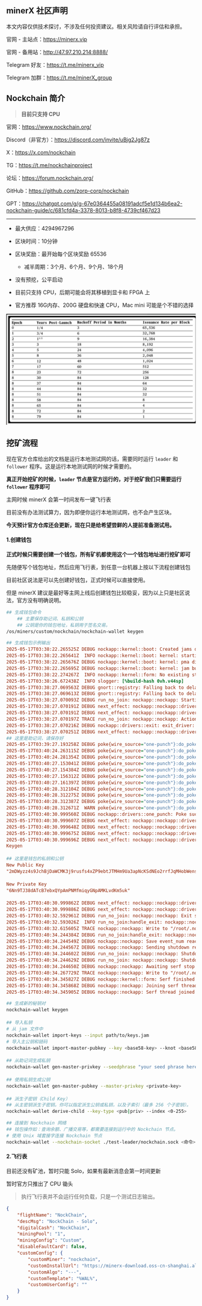 ## minerX 社区声明

本文内容仅供技术探讨，不涉及任何投资建议。相关风险请自行评估和承担。

官网 - 主站点：https://minerx.vip

官网 - 备用站：http://47.97.210.214:8888/

Telegram 好友：https://t.me/minerx_vip

Telegram 加群：https://t.me/minerX_group





## Nockchain 简介

> **目前只支持 CPU**



官网：https://www.nockchain.org/

Discord（非官方）：https://discord.com/invite/uBjg2Jg87z

X：https://x.com/nockchain

TG：https://t.me/nockchainproject

论坛：https://forum.nockchain.org/

GitHub：https://github.com/zorp-corp/nockchain

GPT：https://chatgpt.com/g/g-67e0364455a08191adcf5e1d134b6ea2-nockchain-guide/c/681cfd4a-3378-8013-b8f8-4739cf467d23



---




- 最大供应：4294967296
- 区块时间：10分钟
- 区块奖励：最开始每个区块奖励 65536
  - 减半周期：3个月、6个月、9个月、18个月


- 没有预挖，公平启动
- 目前只支持 CPU，后期可能会将其移植到显卡和 FPGA 上
- 官方推荐 16G内存、200G 硬盘和快速 CPU，Mac mini 可能是个不错的选择



![image-20250517131629102](images/image-20250517131629102.png)



## 挖矿流程

现在官方仓库给出的文档是运行本地测试网的话，需要同时运行 `leader` 和 `follower` 程序。这是运行本地测试网的时候才需要的。

**真正开始挖矿的时候，`leader` 节点是官方运行的，对于挖矿我们只需要运行  `follower` 程序即可**

主网时候 minerX 会第一时间发布一键飞行表

目前没有办法测试算力，因为即便你运行本地测试网，也不会产生区块。

**今天预计官方仓库还会更新，现在只是给希望尝鲜的人提前准备测试用。**



#### 1.创建钱包

**正式时候只需要创建一个钱包，所有矿机都使用这个一个钱包地址进行挖矿即可**

先随便写个钱包地址，然后应用飞行表，到任意一台机器上按以下流程创建钱包

目前社区说法是可以先创建好钱包，正式时候可以直接使用。

但是 minerX 建议是最好等主网上线后创建钱包比较稳妥，因为以上只是社区说法，官方没有明确说明。

```sh
## 生成钱包命令
	## 主要保存助记词、私钥和公钥
	## 公钥是你的钱包地址，私钥用于签名交易。
/os/miners/custom/nockchain/nockchain-wallet keygen
```



```ini
## 生成钱包示例输出
2025-05-17T03:38:22.265525Z DEBUG nockapp::kernel::boot: Created jams directory: "/root/.nockapp/wallet/wallet/checkpoints"
2025-05-17T03:38:22.265641Z  INFO nockapp::kernel::boot: kernel: starting
2025-05-17T03:38:22.265676Z DEBUG nockapp::kernel::boot: kernel: pma directory: "/root/.nockapp/wallet/wallet/pma"
2025-05-17T03:38:22.265695Z DEBUG nockapp::kernel::boot: kernel: jam buffer paths: "/root/.nockapp/wallet/wallet/checkpoints/0.chkjam", "/root/.nockapp/wallet/wallet/checkpoints/1.chkjam"
2025-05-17T03:38:22.274267Z  INFO nockapp::kernel::form: No existing state found - initializing fresh state
2025-05-17T03:38:26.672438Z  INFO slogger: [%build-hash 0vh.v44sp]
2025-05-17T03:38:27.069563Z DEBUG gnort::registry: Falling back to delay time default, GNORT_DELAY_MILLIS wasn't specified and delay wasn't set in the code.
2025-05-17T03:38:27.069613Z DEBUG gnort::registry: Falling back to delay time default, GNORT_OBSERVATION_PERIOD_MILLIS wasn't specified and delay wasn't set in the code.
2025-05-17T03:38:27.070093Z DEBUG run_no_join: nockapp::nockapp: Starting nockapp run
2025-05-17T03:38:27.070191Z DEBUG next_effect: nockapp::nockapp::driver: Waiting for recv on next effect
2025-05-17T03:38:27.070191Z DEBUG next_effect: nockapp::nockapp::driver: Waiting for recv on next effect
2025-05-17T03:38:27.070197Z TRACE run_no_join: nockapp::nockapp: Action channel received
2025-05-17T03:38:27.070216Z DEBUG nockapp::drivers::exit: exit_driver: waiting for effect
2025-05-17T03:38:27.070251Z DEBUG next_effect: nockapp::nockapp::driver: Waiting for recv on next effect
## 这里是助记词，请保存好
2025-05-17T03:39:27.193258Z DEBUG poke{wire_source="one-punch"}:do_poke:slam:interpret: slogger: wallet: memo: earth scene tragic crater unveil frequent disagree fashion sauce whale judge plunge kite ketchup gift target success choose test million always purity magic cotton
2025-05-17T03:40:24.263115Z DEBUG poke{wire_source="one-punch"}:do_poke:slam:interpret: slogger: wallet: adding key at /keys/~~2m~44.~57.yzz4s9~4a.ch~42.j~44.a~57.~43.~4d.~4b.3j9rusfs4x~5a.~50.9ebt~4a.~54.~4d.~48.m9~55.a3ap~4e.c~4b.~53.d~4e.~45.o2rrf~4a.q~4d.~48.ob~57.ensh9~50.w~44.p~43.bwcx6yvne~51.8~48.~42.gtc49vc~50.j~53.c~58.~48.~44.oe~46.12~51.5u~4d.e~52.7hgkx~48.~43.~42.~42.~44.~4e.f~57.vt~4c.g/pub/m
2025-05-17T03:40:24.281354Z DEBUG poke{wire_source="one-punch"}:do_poke:slam:interpret: slogger: wallet: adding key at /keys/~~2m~44.~57.yzz4s9~4a.ch~42.j~44.a~57.~43.~4d.~4b.3j9rusfs4x~5a.~50.9ebt~4a.~54.~4d.~48.m9~55.a3ap~4e.c~4b.~53.d~4e.~45.o2rrf~4a.q~4d.~48.ob~57.ensh9~50.w~44.p~43.bwcx6yvne~51.8~48.~42.gtc49vc~50.j~53.c~58.~48.~44.oe~46.12~51.5u~4d.e~52.7hgkx~48.~43.~42.~42.~44.~4e.f~57.vt~4c.g/prv/m
2025-05-17T03:40:27.153041Z DEBUG poke{wire_source="one-punch"}:do_poke:slam:interpret: slogger: wallet: keygen: private key: base58 "6Nn9TJ38dATcB7ebxQYpAmPNMfmiqyGNpAMKLvdKm5uk"
2025-05-17T03:40:27.154384Z DEBUG poke{wire_source="one-punch"}:do_poke:slam:interpret: slogger: wallet: keygen: new private key 36.126.153.152.745.729.684.775.830.184.627.094.870.611.724.990.660.303.237.958.805.565.907.745.582.531
2025-05-17T03:40:27.156312Z DEBUG poke{wire_source="one-punch"}:do_poke:slam:interpret: slogger: wallet: keygen: public key: base58 "2mDWyzz4s9JchBjDaWCMK3j9rusfs4xZP9ebtJTMHm9Ua3apNcKSdNEo2rrfJqMHobWensh9PwDpCbwcx6yvneQ8HBgtc49vcPjScXHDoeF12Q5uMeR7hgkxHCBBDNfWvtLg"
2025-05-17T03:40:27.161397Z DEBUG poke{wire_source="one-punch"}:do_poke:slam:interpret: slogger: wallet: keygen: new public key 0x1.28ba.b7cf.4c7d.e6c2.94da.6256.bd5b.ca49.6413.e743.8fc9.cba5.81f4.1a2b.20de.fde4.68c5.eee2.1231.d1db.a734.024a.fae3.b09f.e816.2122.3c9c.c495.c0ff.50ef.e372.8a15.f15b.dff0.f5ab.1d94.c84e.0c85.5d6d.6192.2842.26c6.2084.1a09.bdaf.1b02.685c.c8b9
2025-05-17T03:40:28.312104Z DEBUG poke{wire_source="one-punch"}:do_poke:slam:interpret: slogger: wallet: no pending commands to execute
2025-05-17T03:40:28.312275Z DEBUG poke{wire_source="one-punch"}:do_poke:slam:interpret: slogger: wallet: cause: %keygen
2025-05-17T03:40:28.312387Z DEBUG poke{wire_source="one-punch"}:do_poke:slam:interpret: slogger: wallet: wire: [~.one-punch 1 /]
2025-05-17T03:40:28.312671Z  WARN poke{wire_source="one-punch"}:do_poke:slam:interpret: slogger: WARN: !! debug printing may expose sensitive information !!
2025-05-17T03:40:30.999560Z DEBUG nockapp::drivers::one_punch: Poke successful
2025-05-17T03:40:30.999607Z DEBUG next_effect: nockapp::nockapp::driver: Waiting for recv on next effect
2025-05-17T03:40:30.999648Z DEBUG next_effect: nockapp::nockapp::driver: Waiting for recv on next effect
2025-05-17T03:40:30.999675Z DEBUG next_effect: nockapp::nockapp::driver: Waiting for recv on next effect
2025-05-17T03:40:30.999696Z DEBUG next_effect: nockapp::nockapp::driver: Waiting for recv on next effect
Keygen

## 这里是钱包的私钥和公钥
New Public Key
"2mDWyzz4s9JchBjDaWCMK3j9rusfs4xZP9ebtJTMHm9Ua3apNcKSdNEo2rrfJqMHobWensh9PwDpCbwcx6yvneQ8HBgtc49vcPjScXHDoeF12Q5uMeR7hgkxHCBBDNfWvtLg"

New Private Key
"6Nn9TJ38dATcB7ebxQYpAmPNMfmiqyGNpAMKLvdKm5uk"

2025-05-17T03:40:30.999862Z DEBUG next_effect: nockapp::nockapp::driver: Waiting for recv on next effect
2025-05-17T03:40:30.999886Z DEBUG next_effect: nockapp::nockapp::driver: Waiting for recv on next effect
2025-05-17T03:40:32.592961Z DEBUG run_no_join: nockapp::nockapp: Exit signal received
2025-05-17T03:40:32.593026Z  INFO run_no_join:handle_exit: nockapp::nockapp: Exit signal received with code 0, forcing immediate save
2025-05-17T03:40:32.615605Z TRACE nockapp::nockapp: Write to "/root/.nockapp/wallet/wallet/checkpoints/0.chkjam" successful, checksum: 8976f4ecab0ff6aab99999b9ddadb28fb380a159d4f681191969e51e10eaa2da, event: 1
2025-05-17T03:40:34.244384Z DEBUG run_no_join:handle_exit: nockapp::nockapp: Exit request received, waiting for save checkpoint with event_num 1 (code 0)
2025-05-17T03:40:34.244549Z DEBUG nockapp::nockapp: Save event_num reached, finishing with code 0
2025-05-17T03:40:34.244567Z DEBUG nockapp::nockapp: Sending shutdown result
2025-05-17T03:40:34.244602Z DEBUG run_no_join: nockapp::nockapp: Shutdown channel received
2025-05-17T03:40:34.244629Z DEBUG run_no_join: nockapp::nockapp: Shutdown triggered, exiting
2025-05-17T03:40:34.244650Z DEBUG nockapp::nockapp: Awaiting serf stop
2025-05-17T03:40:34.267729Z TRACE nockapp::nockapp: Write to "/root/.nockapp/wallet/wallet/checkpoints/1.chkjam" successful, checksum: 8976f4ecab0ff6aab99999b9ddadb28fb380a159d4f681191969e51e10eaa2da, event: 1
2025-05-17T03:40:34.345827Z DEBUG nockapp::kernel::form: Serf finished
2025-05-17T03:40:34.345868Z DEBUG nockapp::nockapp: Joining serf thread
2025-05-17T03:40:34.345905Z DEBUG nockapp::nockapp: Serf thread joined
```



```sh
## 生成新的秘钥对
nockchain-wallet keygen

## 导入私钥
# 从 jam 文件中
nockchain-wallet import-keys --input path/to/keys.jam
# 导入主公钥和链码
nockchain-wallet import-master-pubkey --key <base58-key> --knot <base58-chain-code>

## 从助记词生成私钥
nockchain-wallet gen-master-privkey --seedphrase "your seed phrase here"

## 使用私钥生成公钥
nockchain-wallet gen-master-pubkey --master-privkey <private-key>

## 派生子密钥（Child Key）
## 从主密钥派生子密钥。你可以指定派生公钥或私钥，以及子索引（最多 256 个子密钥）。
nockchain-wallet derive-child --key-type <pub|priv> --index <0-255>
```



```sh
## 连接到 Nockchain 网络
## 钱包操作如：查询余额、广播交易等，都需要连接到运行中的 Nockchain 节点。
# 使用 Unix 域套接字连接 Nockchain 节点
nockchain-wallet --nockchain-socket ./test-leader/nockchain.sock <命令>
```



#### 2.飞行表

目前还没有矿池，暂时只能 Solo，如果有最新消息会第一时间更新

暂时官方只推出了 CPU 锄头

> 执行飞行表并不会运行任何负载，只是一个测试日志输出。

```json
{
    "flightName": "NockChain",
    "descMsg": "NockChain - Solo",
    "digitalCash": "NockChain",
    "miningPool": "1",
    "miningConfig": "Custom",
    "disableFaultCard": false,
    "customConfig": {
        "customMiner": "nockchain",
        "customInstallUrl": "https://minerx-download.oss-cn-shanghai.aliyuncs.com/20250521_nockchain/nockchain-20250522.4.tar.gz",
        "customAlgo": "---",
        "customTemplate": "%WAL%",
        "customUserConfig": ""
    }
}
```



